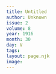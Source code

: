 ```yaml
---
title: Untitled
author: Unknown
issue: 2
volume: 8
year: 1916
month: 30
day: V
tags:
layout: page.njk
image:
---
```





